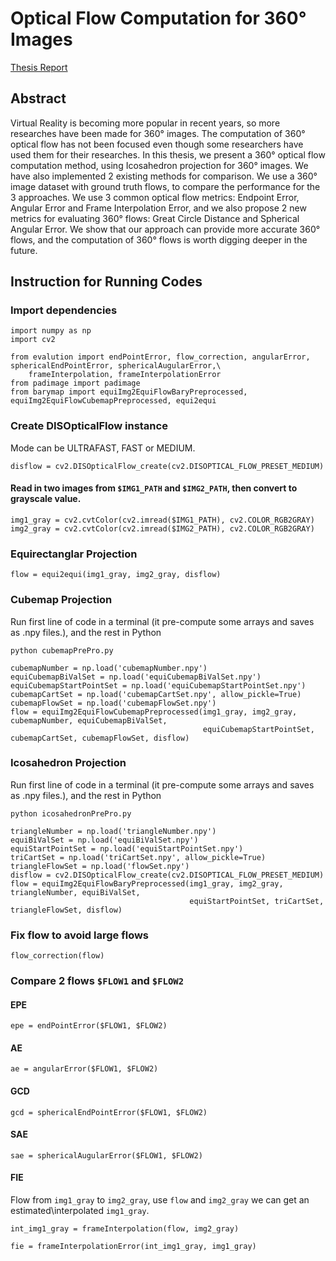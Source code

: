 # Optical Flow Computation for 360° Images
[Thesis Report](https://chewingk.github.io/docs/360FlowIcosahedron.pdf)
## Abstract
Virtual Reality is becoming more popular in recent years, so more researches have been made for 360° images. The computation of 360° optical flow has not been focused even though some researchers have used them for their researches. In this thesis, we present a 360° optical flow computation method, using Icosahedron projection for 360° images. We have also implemented 2 existing methods for comparison. We use a 360° image dataset with ground truth flows, to compare the performance for the 3 approaches. We use 3 common optical flow metrics: Endpoint Error, Angular Error and Frame Interpolation Error, and we also propose 2 new metrics for evaluating 360° flows: Great Circle Distance and Spherical Angular Error. We show that our approach can provide more accurate 360° flows, and the computation of 360° flows is worth digging deeper in the future.

## Instruction for Running Codes
### Import dependencies
```
import numpy as np
import cv2

from evalution import endPointError, flow_correction, angularError, sphericalEndPointError, sphericalAugularError,\
    frameInterpolation, frameInterpolationError
from padimage import padimage
from barymap import equiImg2EquiFlowBaryPreprocessed, equiImg2EquiFlowCubemapPreprocessed, equi2equi
```

### Create DISOpticalFlow instance
Mode can be ULTRAFAST, FAST or MEDIUM.
```
disflow = cv2.DISOpticalFlow_create(cv2.DISOPTICAL_FLOW_PRESET_MEDIUM)
```
#### Read in two images from ```$IMG1_PATH``` and ```$IMG2_PATH```, then convert to grayscale value.
```
img1_gray = cv2.cvtColor(cv2.imread($IMG1_PATH), cv2.COLOR_RGB2GRAY)
img2_gray = cv2.cvtColor(cv2.imread($IMG2_PATH), cv2.COLOR_RGB2GRAY)
```
### Equirectanglar Projection
```
flow = equi2equi(img1_gray, img2_gray, disflow)
```
### Cubemap Projection
Run first line of code in a terminal (it pre-compute some arrays and saves as .npy files.), and the rest in Python
```
python cubemapPrePro.py
```
```
cubemapNumber = np.load('cubemapNumber.npy')
equiCubemapBiValSet = np.load('equiCubemapBiValSet.npy')
equiCubemapStartPointSet = np.load('equiCubemapStartPointSet.npy')
cubemapCartSet = np.load('cubemapCartSet.npy', allow_pickle=True)
cubemapFlowSet = np.load('cubemapFlowSet.npy')
flow = equiImg2EquiFlowCubemapPreprocessed(img1_gray, img2_gray, cubemapNumber, equiCubemapBiValSet,
                                           equiCubemapStartPointSet, cubemapCartSet, cubemapFlowSet, disflow)
```
### Icosahedron Projection
Run first line of code in a terminal (it pre-compute some arrays and saves as .npy files.), and the rest in Python
```
python icosahedronPrePro.py
```
```
triangleNumber = np.load('triangleNumber.npy')
equiBiValSet = np.load('equiBiValSet.npy')
equiStartPointSet = np.load('equiStartPointSet.npy')
triCartSet = np.load('triCartSet.npy', allow_pickle=True)
triangleFlowSet = np.load('flowSet.npy')
disflow = cv2.DISOpticalFlow_create(cv2.DISOPTICAL_FLOW_PRESET_MEDIUM)
flow = equiImg2EquiFlowBaryPreprocessed(img1_gray, img2_gray, triangleNumber, equiBiValSet,
                                        equiStartPointSet, triCartSet, triangleFlowSet, disflow)
```
### Fix flow to avoid large flows
```
flow_correction(flow)
```
### Compare 2 flows ```$FLOW1``` and ```$FLOW2```
#### EPE
```
epe = endPointError($FLOW1, $FLOW2)
```
#### AE
```
ae = angularError($FLOW1, $FLOW2)
```
#### GCD
```
gcd = sphericalEndPointError($FLOW1, $FLOW2)
```
#### SAE
```
sae = sphericalAugularError($FLOW1, $FLOW2)
```
#### FIE
Flow from ```img1_gray``` to ```img2_gray```, use ```flow``` and ```img2_gray``` we can get an estimated\interpolated ```img1_gray```.
```
int_img1_gray = frameInterpolation(flow, img2_gray)
```

```
fie = frameInterpolationError(int_img1_gray, img1_gray)
```
